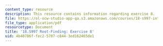 ```yaml
---
content_type: resource
description: This resource contains information regarding exercise 8.
file: https://ol-ocw-studio-app-qa.s3.amazonaws.com/courses/18-s997-introduction-to-matlab-programming-fall-2011/4b40786ffec25707c8443ed162465de1_MIT18_S997F11_Exercise_8.pdf
file_type: application/pdf
resourcetype: Document
title: '18.S997 Root-Finding: Exercise 8'
uid: 4b40786f-fec2-5707-c844-3ed162465de1
---
```

